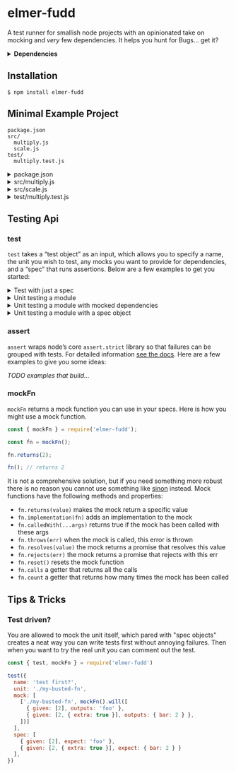 # elmer-fudd

<!-- ![Elmer Fudd hunting](https://media.giphy.com/media/3oFzmpOB6IYecRY5eo/giphy.gif) -->

A test runner for smallish node projects with an opinionated take on mocking and _very_ few dependencies. It helps you hunt for Bugs... get it?

<details><summary><strong>Dependencies</strong></summary><div>

|Package|Why|
|:------|:--|
|`pirates`| for patching require |
|`stack-trace`| for identifying call sites |

</div></details>

## Installation

```
$ npm install elmer-fudd
```

## Minimal Example Project

```
package.json
src/
  multiply.js
  scale.js
test/
  multiply.test.js
```

<details><summary>package.json</summary><div>

```json
{
  "elmer-fudd": {
    "ext": "test.js",
    "root": "test",
    "alias": {
      "@src": "src"
    }
  },
  "scripts": {
    "test": "elmer-fudd"
  },
}
```

</div></details>

<details><summary>src/multiply.js</summary><div>

```javascript
const scale = require('./scale');
module.exports = (value) => value * scale;
```

</div></details>

<details><summary>src/scale.js</summary><div>

```javascript
module.exports = 10;
```

</div></details>

</div></details>

<details><summary>test/multiply.test.js</summary><div>

```javascript
const { test, assert } = require('elmer-fudd');

test({
  name: 'Multiply without mocking',
  unit: '@src/multiply',
  spec: (multiply) => {
    assert.equal(multiply(5), 50);
  }
});

test({
  name: 'Multiply with mocked scale',
  unit: '@src/multiply',
  mock: [
    ['@src/scale', 2]
  ],
  spec: (multiply) => {
    assert.equal(multiply(5), 10);
  }
});

```

</div></details>

## Testing Api

### test

`test` takes a “test object” as an input, which allows you to specify a name, the unit you wish to test, any mocks you want to provide for dependencies, and a “spec” that runs assertions. Below are a few examples to get you started:

<details><summary>Test with just a spec</summary><div>

```javascript
const { test, assert } = require('elmer-fudd');

test({
  name: 'Test with just a spec',
  spec: () => {
    assert.ok(true);
  }
});
```
</div></details>

<details><summary>Unit testing a module</summary><div>

```javascript
const { test, assert } = require('elmer-fudd');

test({
  name: 'Unit testing a module',
  unit: './path/to/double.js'
  spec: (double) => {
    assert.equal(double(2), 4);
  }
});
```
</div></details>

<details><summary>Unit testing a module with mocked dependencies</summary><div>

```javascript
const { test, assert } = require('elmer-fudd');

test({
  name: 'Unit testing a module',
  unit: './path/to/unit.js',
  mock: [
    ['.path', { fake: true }],
  ],
  spec: (double) => {
    assert.equal(double(2), 4);
  }
});
```
</div></details>

<details><summary>Unit testing a module with a spec object</summary><div>

```javascript
const { test, assert } = require('elmer-fudd');

test({
  name: 'Using a spec object',
  unit: './path/to/sum.js',
  spec: [
    { given: [1, 2], expect: 3 },
    { given: [1, 2, 3], expect: 6 },
  ]
});
```
</div></details>

### assert

`assert` wraps node’s core `assert.strict` library so that failures can be grouped with tests. For detailed information [see the docs](https://nodejs.org/api/assert.html). Here are a few examples to give you some ideas:

_TODO examples that build..._

### mockFn

`mockFn` returns a mock function you can use in your specs. Here is how you might use a mock function.

```javascript
const { mockFn } = require('elmer-fudd');

const fn = mockFn();

fn.returns(2);

fn(); // returns 2
```

It is not a comprehensive solution, but if you need something more robust there is no reason you cannot use something like [sinon](https://sinonjs.org/) instead. Mock functions have the following methods and properties:

* `fn.returns(value)` makes the mock return a specific value
* `fn.implementation(fn)` adds an implementation to the mock
* `fn.calledWith(...args)` returns true if the mock has been called with these args
* `fn.throws(err)` when the mock is called, this error is thrown
* `fn.resolves(value)` the mock returns a promise that resolves this value
* `fn.rejects(err)` the mock returns a promise that rejects with this err
* `fn.reset()` resets the mock function
* `fn.calls` a getter that returns all the calls
* `fn.count` a getter that returns how many times the mock has been called

## Tips & Tricks

### Test driven?

You are allowed to mock the unit itself, which pared with "spec objects" creates a neat way you can write tests first without annoying failures. Then when you want to try the real unit you can comment out the test.

```javascript
const { test, mockFn } = require('elmer-fudd')

test({
  name: 'test first?',
  unit: './my-busted-fn',
  mock: [
    ['./my-busted-fn', mockFn().will([
      { given: [2], outputs: 'foo' },
      { given: [2, { extra: true }], outputs: { bar: 2 } },
    ])]
  ],
  spec: [
    { given: [2], expect: 'foo' },
    { given: [2, { extra: true }], expect: { bar: 2 } }
  ],
})
```


